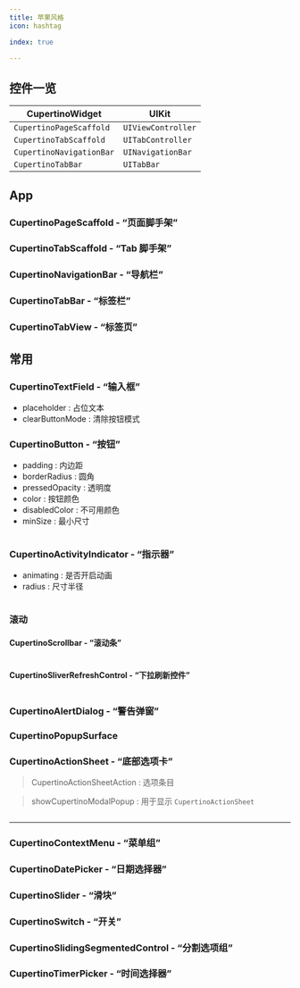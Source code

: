 ```yaml
---
title: 苹果风格
icon: hashtag

index: true

---
```


<!-- more -->

## 控件一览

| CupertinoWidget | UIKit 
| --- | ---
| `CupertinoPageScaffold`  | `UIViewController`
| `CupertinoTabScaffold`    | `UITabController`
| `CupertinoNavigationBar`  | `UINavigationBar`
| `CupertinoTabBar`         | `UITabBar`

## App

### CupertinoPageScaffold - “页面脚手架”

### CupertinoTabScaffold - “Tab 脚手架”

### CupertinoNavigationBar - “导航栏”

### CupertinoTabBar - “标签栏”

### CupertinoTabView - “标签页”

## 常用 

### CupertinoTextField - “输入框”

- placeholder : 占位文本
- clearButtonMode : 清除按钮模式

### CupertinoButton - “按钮”

- padding : 内边距
- borderRadius : 圆角
- pressedOpacity : 透明度
- color : 按钮颜色
- disabledColor : 不可用颜色
- minSize : 最小尺寸

```dart

```

### CupertinoActivityIndicator - “指示器”

- animating : 是否开启动画
- radius : 尺寸半径

```dart

```

### 滚动

#### CupertinoScrollbar - “滚动条”

```dart

```

#### CupertinoSliverRefreshControl - “下拉刷新控件”

```dart

```

### CupertinoAlertDialog - “警告弹窗”

### CupertinoPopupSurface

### CupertinoActionSheet - “底部选项卡”

> CupertinoActionSheetAction : 选项条目

> showCupertinoModalPopup : 用于显示 `CupertinoActionSheet`

```dart

```

------

### CupertinoContextMenu - “菜单组”

### CupertinoDatePicker - “日期选择器”

### CupertinoSlider - “滑块”

### CupertinoSwitch - “开关”

### CupertinoSlidingSegmentedControl - “分割选项组”

### CupertinoTimerPicker - “时间选择器”

